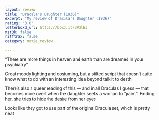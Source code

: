 ```yaml
---
layout: review
title: "Dracula's Daughter (1936)"
excerpt: "My review of Dracula's Daughter (1936)"
rating: "3.0"
letterboxd_url: https://boxd.it/3VdlEJ
mst3k: false
rifftrax: false
category: movie_review

---
```


“There are more things in heaven and earth than are dreamed in your psychiatry”

Great moody lighting and costuming, but a stilted script that doesn’t quite know what to do with an interesting idea beyond talk it to death

There’s also a queer reading of this — and in all Draculas I guess — that becomes more overt when the daughter seeks a woman to “paint”. Finding her, she tries to hide the desire from her eyes

Looks like they got to use part of the original Dracula set, which is pretty neat